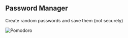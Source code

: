## Password Manager

Create random passwords and save them (not securely)


![Pomodoro](https://www.dropbox.com/scl/fi/4bix5qzxdd9g65vy732lp/passwordmanager.png?rlkey=dxrjhw3q538hkhofb66xit3u5&st=gi2yj4dd&raw=1)
